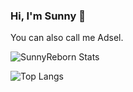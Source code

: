 ### Hi, I'm Sunny 👋

You can also call me Adsel.

![SunnyReborn Stats](https://github-readme-stats.vercel.app/api?username=HiImSunny&show_icons=true&Gradient) 

![Top Langs](https://github-readme-stats.vercel.app/api/top-langs/?username=HiImSunny&layout=compact)



